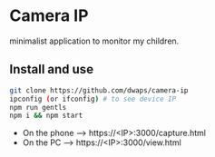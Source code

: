 # Camera IP

minimalist application to monitor my children.

## Install and use

```bash
git clone https://github.com/dwaps/camera-ip
ipconfig (or ifconfig) # to see device IP
npm run gentls
npm i && npm start
```

- On the phone --> https://&lt;IP&gt;:3000/capture.html
- On the PC --> https://&lt;IP&gt;:3000/view.html
